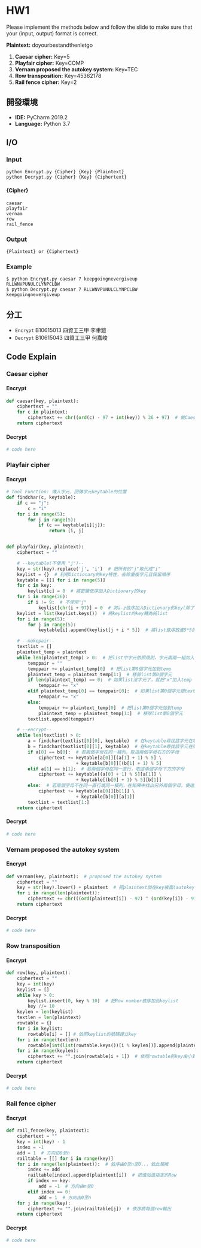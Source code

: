 # HW1

Please implement the methods below and follow the slide to make sure that your
(input, output) format is correct.

**Plaintext:** doyourbestandthenletgo

1. **Caesar cipher:**
Key=5
2. **Playfair cipher:**
Key=COMP
3. **Vernam proposed the autokey system:**
Key=TEC
4. **Row transposition:**
Key=45362178
5. **Rail fence cipher:**
Key=2

## 開發環境
+ **IDE:** PyCharm 2019.2
+ **Language:** Python 3.7

## I/O
### Input
```
python Encrypt.py {Cipher} {Key} {Plaintext}
python Decrypt.py {Cipher} {Key} {Ciphertext}
```

#### {Cipher}
```
caesar
playfair
vernam
row
rail_fence
```

### Output
```
{Plaintext} or {Ciphertext}
```

### Example
```
$ python Encrypt.py caesar 7 keepgoingnevergiveup
RLLWNVPUNULCLYNPCLBW
$ python Decrypt.py caesar 7 RLLWNVPUNULCLYNPCLBW
keepgoingnevergiveup
```

## 分工

* `Encrypt` B10615013 四資工三甲 李聿鎧 
* `Decrypt` B10615043 四資工三甲 何嘉峻 

## Code Explain

### Caesar cipher

#### Encrypt
``` python
def caesar(key, plaintext):
    ciphertext = ""
    for c in plaintext:
        ciphertext += chr((ord(c) - 97 + int(key)) % 26 + 97)  # 做Caesar位移，字元若超過Z則回到A
    return ciphertext
```

#### Decrypt
``` python
# code here
```

### Playfair cipher

#### Encrypt
``` python
# Tool Function: 傳入字元，回傳字元keytable的位置
def findchar(c, keytable):
    if c == "j":
        c = "i"
    for i in range(5):
        for j in range(5):
            if (c == keytable[i][j]):
                return [i, j]


def playfair(key, plaintext): 
    ciphertext = ""

    # --keytable(不使用 "j")--
    key = str(key).replace('j', 'i')  # 把所有的"j"取代成"i"
    keylist = {}  # 利用Dictionary的key特性，去除重複字元且保留順序
    keytable = [[] for i in range(5)]
    for c in key:
        keylist[c] = 0  # 將密鑰依序加入Dictionary的key
    for i in range(26):
        if i != 9:  # 不使用"j"
            keylist[chr(i + 97)] = 0  # 將a-z依序加入Dictionary的key(除了"j")
    keylist = list(keylist.keys())  # 將keylist的key轉為純list
    for i in range(5):
        for j in range(5):
            keytable[i].append(keylist[j + i * 5])  # 將list依序放進5*5的list中

    # --makepair--
    textlist = []
    plaintext_temp = plaintext
    while len(plaintext_temp) > 0:  # 把list中字元依照規則，字元兩兩一組加入textlist
        temppair = ""
        temppair += plaintext_temp[0]  # 把list第0個字元加到temp
        plaintext_temp = plaintext_temp[1:]  # 移除list第0個字元
        if len(plaintext_temp) == 0:  # 如果list沒字元了，就把"x"加入temp
            temppair += "x"
        elif plaintext_temp[0] == temppair[0]:  # 如果list第0個字元跟textlist第0字元重複，就把"x"加入temp
            temppair += "x"
        else:  
            temppair += plaintext_temp[0]  # 把list第0個字元加到temp
            plaintext_temp = plaintext_temp[1:]  # 移除list第0個字元
        textlist.append(temppair)  

    # --encrypt--
    while len(textlist) > 0:  
        a = findchar(textlist[0][0], keytable)  # 在keytable尋找該字元在哪個位置
        b = findchar(textlist[0][1], keytable)  # 在keytable尋找該字元在哪個位置
        if a[0] == b[0]:  # 若兩個字母在同一橫列，取這兩個字母右方的字母
            ciphertext += keytable[a[0]][(a[1] + 1) % 5] \
                          + keytable[b[0]][(b[1] + 1) % 5]
        elif a[1] == b[1]:  # 若兩個字母在同一直行，取這兩個字母下方的字母
            ciphertext += keytable[(a[0] + 1) % 5][a[1]] \
                          + keytable[(b[0] + 1) % 5][b[1]]
        else:  # 若兩個字母不在同一直行或同一橫列，在矩陣中找出另外兩個字母，使這四個字母成為一個長方形的四個角
            ciphertext += keytable[a[0]][b[1]] \
                          + keytable[b[0]][a[1]]
        textlist = textlist[1:]
    return ciphertext
```

#### Decrypt
``` python
# code here
```

### Vernam proposed the autokey system

#### Encrypt
``` python
def vernam(key, plaintext):  # proposed the autokey system
    ciphertext = ""
    key = str(key).lower() + plaintext  # 把plaintext加在key後面(autokey system)
    for i in range(len(plaintext)):
        ciphertext += chr(((ord(plaintext[i]) - 97) ^ (ord(key[i]) - 97)) + 65)  # 依序把plaintext跟key做XOR
    return ciphertext
```

#### Decrypt
``` python
# code here
```

### Row transposition

#### Encrypt
``` python
def row(key, plaintext):
    ciphertext = ""
    key = int(key)
    keylist = []
    while key > 0:
        keylist.insert(0, key % 10)  # 把Row number依序加到keylist
        key //= 10
    keylen = len(keylist)
    textlen = len(plaintext)
    rowtable = {}
    for i in keylist:
        rowtable[i] = [] # 依照keylist的號碼建立key
    for i in range(textlen):
        rowtable[int(list(rowtable.keys())[i % keylen])].append(plaintext[i])  # 依序把每個字元依照rowtable之key產生先後順序(非key的大小順序)加入
    for i in range(keylen):
        ciphertext += "".join(rowtable[i + 1])  # 依照rowtable的key由小到大輸出value
    return ciphertext
```

#### Decrypt
``` python
# code here
```

### Rail fence cipher

#### Encrypt
``` python
def rail_fence(key, plaintext):
    ciphertext = ""
    key = int(key) - 1
    index = -1
    add = 1  # 方向由0至n
    railtable = [[] for i in range(key)]
    for i in range(len(plaintext)):  # 依序由0至n至0..，依此類推
        index += add
        railtable[index].append(plaintext[i])  # 把值加進指定的Row
        if index == key:
            add = -1  # 方向由n至0
        elif index == 0:
            add = 1  # 方向由0至n
    for j in range(key):
        ciphertext += "".join(railtable[j])  # 依序將每個row輸出
    return ciphertext
```

#### Decrypt
``` python
# code here
```
